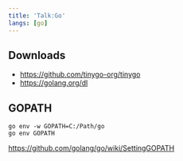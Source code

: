 ```yaml
---
title: 'Talk:Go'
langs: [go]
---
```


## Downloads

- <https://github.com/tinygo-org/tinygo>
- <https://golang.org/dl>

## GOPATH

~~~
go env -w GOPATH=C:/Path/go
go env GOPATH
~~~

<https://github.com/golang/go/wiki/SettingGOPATH>

